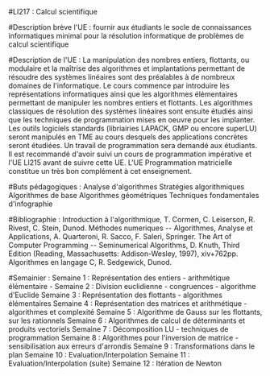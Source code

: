 #LI217 : Calcul scientifique

#Description brève l'UE :
fournir aux étudiants le socle de connaissances informatiques minimal pour la résolution informatique de problèmes de calcul scientifique

#Description de l'UE :
La manipulation des nombres entiers, flottants, ou modulaire et la maîtrise des algorithmes et implantations permettant de résoudre des systèmes linéaires sont des préalables à de nombreux domaines de l'informatique.
Le cours commence par introduire les représentations informatiques ainsi que les algorithmes élémentaires permettant de manipuler les nombres entiers et flottants. Les algorithmes classiques de résolution des systèmes linéaires sont ensuite étudiés ainsi que les techniques de programmation mises en oeuvre pour les implanter.
Les outils logiciels standards (libriairies LAPACK, GMP ou encore superLU) seront manipulés en TME au cours desquels des applications concrètes seront étudiées.
Un travail de programmation sera demandé aux étudiants. Il est recommandé d'avoir suivi un cours de programmation impérative et l'UE LI215 avant de suivre cette UE.
L'UE Programmation matricielle constitue un très bon complément à cet enseignement.


#Buts pédagogiques :
Analyse d'algorithmes
Stratégies algorithmiques
Algorithmes de base
Algorithmes géométriques
Techniques fondamentales d'infographie

#Bibliographie :
Introduction à l'algorithmique, T. Cormen, C. Leiserson, R. Rivest, C. Stein, Dunod.
Méthodes numeriques -- Algorithmes, Analyse et Applications, A. Quarteroni, R. Sacco, F. Saleri, Springer.
The Art of Computer Programming -- Seminumerical Algorithms, D. Knuth, Third Edition (Reading, Massachusetts: Addison-Wesley, 1997), xiv+762pp.
Algorithmes en langage C, R. Sedgewick, Dunod.

#Semainier :
Semaine 1 : Représentation des entiers - arithmétique élémentaire -
Semaine 2 : Division euclidienne - congruences - algorithme d'Euclide
Semaine 3 : Représentation des flottants - algorithmes élémentaires
Semaine 4 : Représentation des matrices et arithmétique - algorithmes et complexité
Semaine 5 : Algorithme de Gauss sur les flottants, sur les rationnels
Semaine 6 : Algorithmes de calcul de déterminants et produits vectoriels
Semaine 7 : Décomposition LU - techniques de programmation
Semaine 8 : Algorithmes pour l'inversion de matrice - sensibilisation aux erreurs d'arrondis
Semaine 9 : Transformations dans le plan
Semaine 10 : Evaluation/Interpolation
Semaine 11 : Evaluation/Interpolation (suite)
Semaine 12 : Itération de Newton
